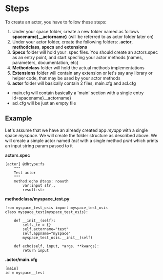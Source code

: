 Steps
=====

To create an actor, you have to follow these steps:

1.  Under your space folder, create a new folder named as follows
    **spacename}\_\_actorname}** (will be referred to as actor folder
    later on)
2.  Under your actor folder, create the following folders: **.actor**,
    **methodclass**, **specs** and **extensions**
3.  **Specs** folder will hold your .spec files. You should create an
    actors.spec as an entry point, and start spec'ing your actor methods
    (names, parameters, documentation, etc)
4.  **Methodclass** folder will hold the actual methods implementations
5.  **Extensions** folder will contain any extension or let's say any
    library or helper code, that may be used by your actor methods
6.  **actor** folder will basically contain 2 files, main.cfg and
    acl.cfg

-   main.cfg will contain basically a 'main' section with a single entry
    id=spacename}\_\_actorname}
-   acl.cfg will be just an empty file

Example
-------

Let's assume that we have an already created app *myapp* with a single
space *myspace*. We will create the folder structure as described above.
We will create a simple actor named *test* with a single method *print*
which prints an input string param passed to it

**actors.spec**

~~~~ {.sourceCode .python}
[actor] @dbtype:fs
    """
    Test actor
    """
    method:echo @tags: noauth
        var:input str,,
        result:str
~~~~

**methodclass/myspace\_test.py**

~~~~ {.sourceCode .python}
from myspace_test_osis import myspace_test_osis
class myspace_test(myspace_test_osis):

    def __init__(self):
        self._te = {}
        self.actorname="test"
        self.appname="myspace"
        myspace_test_osis.__init__(self)

    def echo(self, input, *args, **kwargs):
        return input
~~~~

**.actor/main.cfg**

~~~~ {.sourceCode .python}
[main]
id = myspace__test
~~~~
